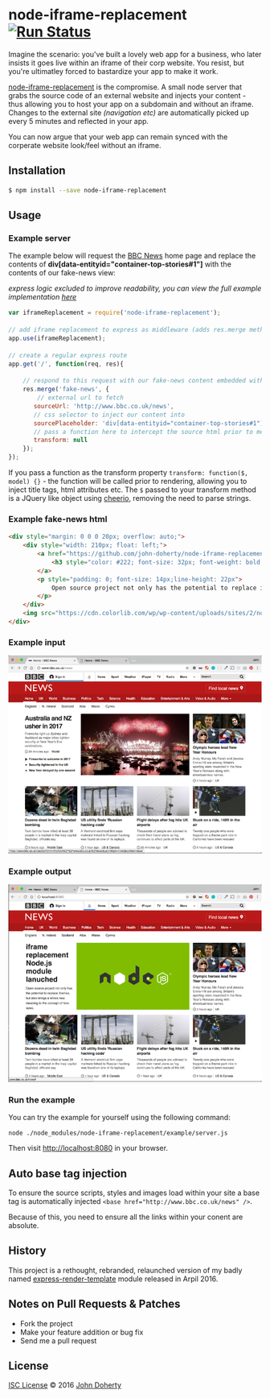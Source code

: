 # node-iframe-replacement [![Run Status](https://api.shippable.com/projects/5869721607d5371300747182/badge?branch=master)](https://app.shippable.com/projects/5869721607d5371300747182)

Imagine the scenario: you've built a lovely web app for a business, who later insists it goes live within an iframe of their corp website. You resist, but you're ultimatley forced to bastardize your app to make it work. 

[node-iframe-replacement](https://github.com/john-doherty/node-iframe-replacement) is the compromise. A small node server that grabs the source code of an external website and injects your content - thus allowing you to host your app on a subdomain and without an iframe. Changes to the external site _(navigation etc)_ are automatically picked up every 5 minutes and reflected in your app.

You can now argue that your web app can remain synced with the corperate website look/feel without an iframe.


## Installation

```bash
$ npm install --save node-iframe-replacement
```

## Usage

### Example server

The example below will request the [BBC News](http://www.bbc.co.uk/news) home page and replace the contents of **div[data-entityid="container-top-stories#1"]** with the contents of our fake-news view:

_express logic excluded to improve readability, you can view the full example implementation [here](example/server.js)_

```js
var iframeReplacement = require('node-iframe-replacement');

// add iframe replacement to express as middleware (adds res.merge method)
app.use(iframeReplacement);

// create a regular express route
app.get('/', function(req, res){

    // respond to this request with our fake-news content embedded within the BBC News home page
    res.merge('fake-news', {
        // external url to fetch
       sourceUrl: 'http://www.bbc.co.uk/news',
       // css selector to inject our content into
       sourcePlaceholder: 'div[data-entityid="container-top-stories#1"]',
       // pass a function here to intercept the source html prior to merging
       transform: null
    });
});
```

If you pass a function as the transform property ```transform: function($, model) {}``` - the function will be called prior to rendering, allowing you to inject title tags, html attributes etc.
The `$` passed to your transform method is a JQuery like object using [cheerio](https://github.com/cheeriojs/cheerio#cheerio), removing the need to parse strings.

### Example fake-news html

```html
<div style="margin: 0 0 0 20px; overflow: auto;">
    <div style="width: 210px; float: left;">
        <a href="https://github.com/john-doherty/node-iframe-replacement" target="_blank">
            <h3 style="color: #222; font-size: 32px; font-weight: bold; margin: 0 0 10px 0;">iframe replacement Node.js module lanuched</h3>
        </a>
        <p style="padding: 0; font-size: 14px;line-height: 22px">
            Open source project not only has the potential to replace iframes, but also brings a whole new meaning to the concept of fake news.
        </p>
    </div>
    <img src="https://cdn.colorlib.com/wp/wp-content/uploads/sites/2/nodejs-frameworks.png" alt="Node js logo" style="width: 500px; float: right;"/>
</div>
```

### Example input

![alt text](docs/bbc-news-actual-homepage.png "BBC News actual homepage")

### Example output

![alt text](docs/bbc-news-fake-homepage.png "BBC News actual homepage")

### Run the example

You can try the example for yourself using the following command:

```
node ./node_modules/node-iframe-replacement/example/server.js
```

Then visit [http://localhost:8080](http://localhost:8080) in your browser.

## Auto base tag injection

To ensure the source scripts, styles and images load within your site a base tag is automatically injected ```<base href="http://www.bbc.co.uk/news" />```.

Because of this, you need to ensure all the links within your conent are absolute.

## History

This project is a rethought, rebranded, relaunched version of my badly named [express-render-template](https://www.npmjs.com/package/express-render-template) module released in Arpil 2016.

## Notes on Pull Requests & Patches

* Fork the project
* Make your feature addition or bug fix
* Send me a pull request

## License

[ISC License](LICENSE) &copy; 2016 [John Doherty](https://twitter.com/CambridgeMVP)